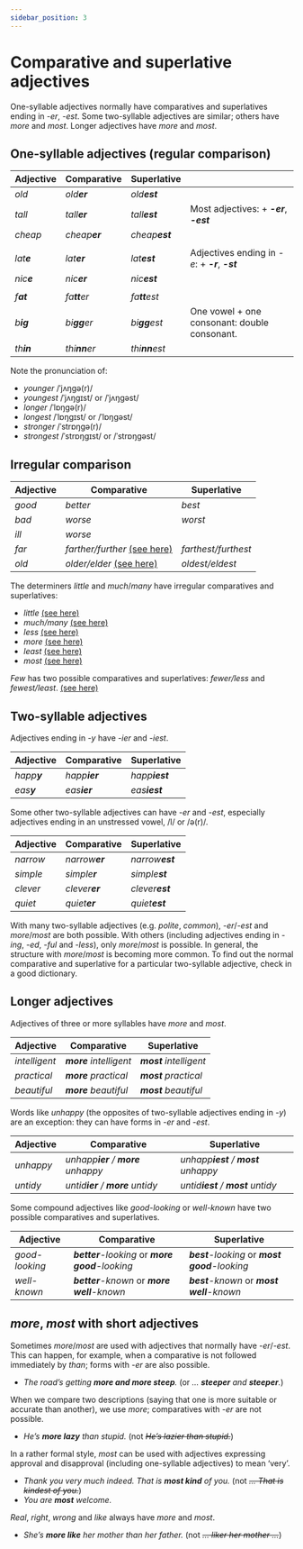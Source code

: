 ```yaml
---
sidebar_position: 3
---
```


# Comparative and superlative adjectives

One-syllable adjectives normally have comparatives and superlatives ending in *\-er*, *\-est*. Some two-syllable adjectives are similar; others have *more* and *most*. Longer adjectives have *more* and *most*.

## One-syllable adjectives (regular comparison)

| Adjective | Comparative | Superlative | |
| --- | --- | --- | --- |
| *old* | *old**er*** | *old**est*** | |
| *tall* | *tall**er*** | *tall**est*** | Most adjectives: + ***-er***, ***-est*** |
| *cheap* | *cheap**er*** | *cheap**est*** | |
| | | | |
| *lat**e*** | *lat**er*** | *lat**est*** | Adjectives ending in *-e*: + ***-r***, ***-st*** |
| *nic**e*** | *nic**er*** | *nic**est*** | |
| | | | |
| *f**at*** | *fa**tt**er* | *fa**tt**est* | |
| *b**ig*** | *bi**gg**er* | *bi**gg**est* | One vowel + one consonant: double consonant.
| *th**in*** | *thi**nn**er* | *thi**nn**est* | |

Note the pronunciation of:

- *younger* /ˈjʌŋgə(r)/
- *youngest* /ˈjʌŋgɪst/ or /ˈjʌŋgəst/
- *longer* /ˈlɒŋgə(r)/
- *longest* /ˈlɒŋgɪst/ or /ˈlɒŋgəst/
- *stronger* /ˈstrɒŋgə(r)/
- *strongest* /ˈstrɒŋgɪst/ or /ˈstrɒŋgəst/

## Irregular comparison

| Adjective | Comparative | Superlative |
| --- | --- | --- |
| *good* | *better* | *best* |
| *bad* | *worse* | *worst* |
| *ill* | *worse* |   |
| *far* | *farther/further* [(see here)](./../../vocabulary/word-problems-from-a-to-z/farther-and-further) | *farthest/furthest* |
| *old* | *older/elder* [(see here)](./../../vocabulary/word-problems-from-a-to-z/elder-and-eldest) | *oldest/eldest* |

The determiners *little* and *much*/*many* have irregular comparatives and superlatives:

- *little* [(see here)](./../determiners-quantifiers/a-little-and-a-few)
- *much/many* [(see here)](./../determiners-quantifiers/much-and-many)
- *less* [(see here)](./../determiners-quantifiers/less-and-fewer)
- *more* [(see here)](./../determiners-quantifiers/more)
- *least* [(see here)](./../determiners-quantifiers/least-and-fewest)
- *most* [(see here)](./../determiners-quantifiers/most)

*Few* has two possible comparatives and superlatives: *fewer/less* and *fewest/least*. [(see here)](./../determiners-quantifiers/less-and-fewer)

## Two-syllable adjectives

Adjectives ending in *\-y* have *\-ier* and *\-iest*.

| Adjective | Comparative | Superlative |
| --- | --- | --- |
| *happ**y*** | *happ**ier*** | *happ**iest*** |
| *eas**y*** | *eas**ier*** | *eas**iest*** |

Some other two-syllable adjectives can have *\-er* and *\-est*, especially adjectives ending in an unstressed vowel, /l/ or /ə(r)/.

| Adjective | Comparative | Superlative |
| --- | --- | --- |
| *narrow* | *narrow**er*** | *narrow**est*** |
| *simple* | *simple**r*** | *simple**st*** |
| *clever* | *clever**er*** | *clever**est*** |
| *quiet* | *quiet**er*** | *quiet**est*** |

With many two-syllable adjectives (e.g. *polite*, *common*), *\-er*/*\-est* and *more*/*most* are both possible. With others (including adjectives ending in *\-ing*, *\-ed*, *\-ful* and *\-less*), only *more*/*most* is possible. In general, the structure with *more*/*most* is becoming more common. To find out the normal comparative and superlative for a particular two-syllable adjective, check in a good dictionary.

## Longer adjectives

Adjectives of three or more syllables have *more* and *most*.

| Adjective | Comparative | Superlative |
| --- | --- | --- |
| *intelligent* | ***more** intelligent* | ***most** intelligent* |
| *practical* | ***more** practical* | ***most** practical* |
| *beautiful* | ***more** beautiful* | ***most** beautiful* |

Words like *unhappy* (the opposites of two-syllable adjectives ending in *\-y*) are an exception: they can have forms in *\-er* and *\-est*.

| Adjective | Comparative | Superlative |
| --- | --- | --- |
| *unhappy* | *unhapp**ier** / **more** unhappy* | *unhapp**iest** / **most** unhappy* |
| *untidy* | *untid**ier** / **more** untidy* | *untid**iest** / **most** untidy* |

Some compound adjectives like *good-looking* or *well-known* have two possible comparatives and superlatives.

| Adjective | Comparative | Superlative |
| --- | --- | --- |
| *good-looking* | ***better**\-looking* or ****more good***\-looking* | ***best**\-looking* or ****most good***\-looking* |
| *well-known* | ***better**\-known* or ****more well***\-known* | ***best**\-known* or ****most well***\-known* |

## *more*, *most* with short adjectives

Sometimes *more*/*most* are used with adjectives that normally have *\-er*/*\-est*. This can happen, for example, when a comparative is not followed immediately by *than*; forms with *\-er* are also possible.

- *The road’s getting **more and more steep**.* (or *… **steeper** and **steeper**.*)

When we compare two descriptions (saying that one is more suitable or accurate than another), we use *more*; comparatives with *\-er* are not possible.

- *He’s **more lazy** than stupid.* (not *~~He’s lazier than stupid.~~*)

In a rather formal style, *most* can be used with adjectives expressing approval and disapproval (including one-syllable adjectives) to mean ‘very’.

- *Thank you very much indeed. That is **most kind** of you.* (not *~~… That is kindest of you.~~*)
- *You are **most** welcome.*

*Real*, *right*, *wrong* and *like* always have *more* and *most*.

- *She’s **more like** her mother than her father.* (not *~~… liker her mother …~~*)
